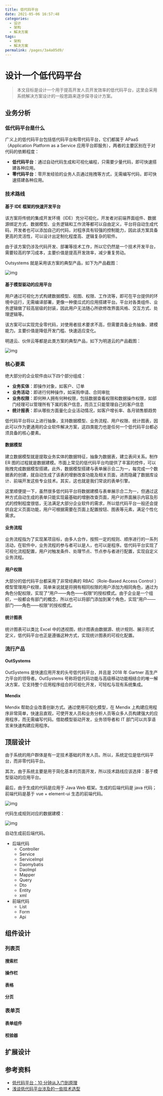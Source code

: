 ```yaml
---
title: 低代码平台
date: 2021-05-06 16:57:48
categories:
  - 设计
  - 架构
  - 解决方案
tags:
  - 架构
  - 解决方案
permalink: /pages/3a4a05d9/
---
```


# 设计一个低代码平台

> 本文目标是设计一个用于提高开发人员开发效率的低代码平台，这里会采用系统解决方案设计的一般思路来逐步探寻设计方案。

## 业务分析

### 低代码平台是什么

广义上的低代码平台包括低代码平台和零代码平台，它们都属于 APaaS（Application Platform as a Service 应用平台即服务），两者的主要区别在于对代码的依赖程度：

- **低代码平台**：通过自动代码生成和可视化编程，只需要少量代码，即可快速搭建各种应用。
- **零代码平台**：零开发经验的业务人员通过拖拽等方式，无需编写代码，即可快速搭建各种应用。

### 技术路线

#### 基于 IDE 框架的快速开发平台

该方案将传统的集成开发环境（IDE）充分可视化，开发者对前端界面组件、数据源绑定方式、数据模型、业务逻辑和工作流等都可以自由定义，平台将自动生成代码，开发者也可以添加自己的代码，对程序具有较强的控制能力，因此该方案具备更高的灵活性，可以设计出定制化程度高、逻辑复杂的软件。

由于该方案仍涉及代码开发、部署等技术工作，所以它仍然是一个技术开发平台，需要较高的学习成本，主要价值是提高开发效率，减少重复劳动。

Outsystems 就是采用该方案的典型产品，如下为产品截图：

![img](https://raw.githubusercontent.com/dunwu/images/master/snap/20210506193447.png)

#### 基于模型驱动的应用平台

用户通过可视化方式构建数据模型、视图、权限、工作流等，即可在平台提供的环境中运行，无需编译部署，更像一种傻瓜式的应用搭建平台。平台对各类组件、业务逻辑做了较高层级的封装，因此用户无法随心所欲修改界面风格、交互方式、处理逻辑等。

该方案可以实现完全零代码，对使用者技术要求不高，但需要具备业务抽象、建模能力。主要价值是降低开发门槛、快速适应变化。

明道云、伙伴云等都是此类方案的典型产品，如下为明道云的产品截图：

![img](https://raw.githubusercontent.com/dunwu/images/master/snap/20210506193656.png)

### 核心要素

绝大部分的企业软件由以下四个部分组成：

- **业务实体**：即操作对象，如客户、订单
- **业务活动**：即进行何种操作，如采购申请、合同审批
- **业务权限**：即何种人拥有何种权限，包括数据查看权限和数据操作权限，如部门经理可以管理所有下属的客户信息，而员工只能管理自己的客户信息
- **统计报表**：即从哪些方面量化企业活动情况，如客户增长率、各月销售额趋势

低代码平台将以上进行抽象，支持数据模型、业务流程、用户权限、统计图表，因此可以作为更通用的企业软件解决方案，这四类能力也是任何一个低代码平台都必须具备的核心要素。

#### 数据模型

建立数据模型就是提取业务实体的数据特征，抽象为数据表，建立表间关系。制作 ER 图的过程就是数据建模。市面上常见的低代码平台均提供了丰富的控件，可以拖拽完成数据模型搭建。此外，数据模型搭建与表单展示合二为一，每完成一个数据表的创建，就自动生成了该表的增删改查功能及相关页面，进而隐藏了数据库设计、前端开发这些专业技术。其实，这也就是我们常说的表单引擎。

这里顺便提一下，虽然很多低代码平台将数据建模与表单展示合二为一，但通过这种方式自动生成的表单只能实现最基础的增删改查页面，用户对界面展示内容及形式的控制程度很低，无法满足大部分企业软件的需求，所以低代码平台一般还会提供自定义页面功能，用户可根据需要在页面上配置按钮、图表等元素，满足个性化需求。

#### 业务流程

业务流程指为了实现某项目标，由多人合作，按照一定的规则、顺序进行的一系列活动，在软件中，业务流程的参与者可以是人，也可以是程序。低代码平台实现了可视化流程配置，用户对触发条件、处理节点、节点参与者进行配置，实现自定义业务流程。

#### 用户权限

大部分的低代码平台都采用了非常经典的 RBAC（Role-Based Access Control ）模型管理用户权限，简单来说就是将拥有相同权限的用户添加为相同角色，通过为角色分配权限，实现了“用户——角色——权限”的授权模式。由于企业是一个组织，一般都会有部门的概念，所以也可以将部门添加到某个角色，实现“用户——部门——角色——权限”的授权模式。

#### 统计图表

统计图表可以类比 Excel 中的透视图，统计图表由数据源、统计规则、展示形式定义，低代码平台也正是遵循这种方式，实现统计图表的可视化配置。

### 流行产品

#### OutSystems

OutSystems 是快速应用开发的头号低代码平台，并且是 2018 年 Gartner 高生产力平台的领导者。OutSystems 号称将低代码功能与高级移动功能相结合的唯一解决方案，它支持整个应用程序组合的可视化开发，可轻松与现有系统集成。

#### Mendix

Mendix 帮助企业改善创新方式。通过使用可视化模型，在 Mendix 上构建应用程序非常简单，快速且直观，可使开发人员和业务分析人员等众多人员构建强大的应用程序，而无需编写代码。借助模型驱动开发，业务领导者和 IT 部门可以共享语言来快速构建应用程序。

## 顶层设计

由于系统的用户群体是有一定技术基础的开发人员。所以，系统定位是低代码平台，而非零代码平台。

其次，由于系统主要是用于简化基本的页面开发，所以技术路线应该选择：基于模型驱动的应用平台。

最后，由于生成的代码是应用于 Java Web 框架。生成的后端代码是 java 代码；前端代码是基于 vue + element-ui 生态的前端代码。

![img](https://raw.githubusercontent.com/dunwu/images/master/snap/20210506200045.png)

代码生成规则对应的数据建模：

![img](https://raw.githubusercontent.com/dunwu/images/master/snap/20210506200704.png)

自动生成前后端代码。

- 后端代码
  - Controller
  - Service
  - ServiceImpl
  - Daomybatis
  - DaoImpl
  - Mapper
  - Query
  - Dto
  - Entity
  - xml
- 前端代码
  - List
  - Form
  - Api

## 组件设计

### 列表页

#### 搜索栏

#### 操作栏

#### 表格

#### 分页

### 表单页

#### 表单组件

#### 校验器

## 扩展设计

## 参考资料

- [低代码平台：10 分钟从入门到原理](http://www.woshipm.com/it/4391545.html)
- [浅谈低代码平台涉及的一些技术选型](https://zhuanlan.zhihu.com/p/182211043)